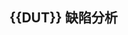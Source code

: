 
## {{DUT}} 缺陷分析

<!--

学习任务中给出的参考文档：Guide_Doc/dut_bug_analysis.md，用 <FG-*>、 <FC-*>、<CK-*> 和 <BUG-RATE-*> 标签，对{{DUT}}测试中功能的检测点不通过的原因和确定为bug的概率进行分析。

举例：

### A类功能：

<FG-FUNCTYPE-A>

#### 功能A1：<FC-A1>
- <CK-NAME1> 检测点1：由于什么原因导致该检测点不通过，为{{DUT}}设计bug概率的为 80% <BUG-RATE-80> 
....

-->

<!--
Your bug analysis here
-->
